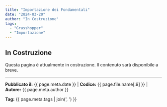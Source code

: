 ```yaml
---
title: "Importazione dei Fondamentali"
date: "2024-03-20"
author: "In Costruzione"
tags:
  - "Grasshopper"
  - "Importazione"
---
```


## In Costruzione

Questa pagina è attualmente in costruzione. Il contenuto sarà disponibile a breve.

---
**Pubblicato il:** {{ page.meta.date }} | **Codice:** {{ page.file.name[:9] }}  | **Autore:** {{ page.meta.author }}

**Tag:** {{ page.meta.tags | join(', ') }} 